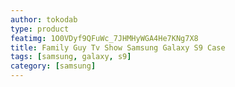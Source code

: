 ```yaml
---
author: tokodab
type: product
featimg: 1O0VDyf9QFuWc_7JHMHyWGA4He7KNg7X8
title: Family Guy Tv Show Samsung Galaxy S9 Case
tags: [samsung, galaxy, s9]
category: [samsung]
---
```

